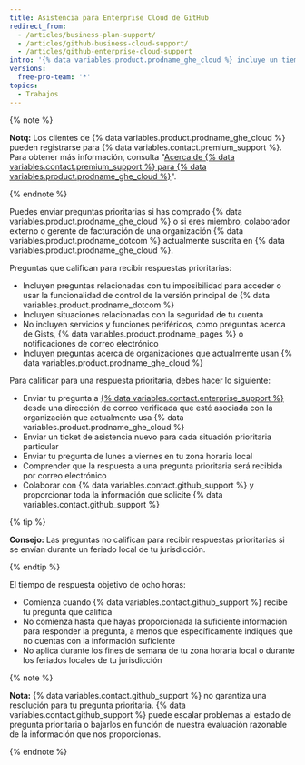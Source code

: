 ```yaml
---
title: Asistencia para Enterprise Cloud de GitHub
redirect_from:
  - /articles/business-plan-support/
  - /articles/github-business-cloud-support/
  - /articles/github-enterprise-cloud-support
intro: '{% data variables.product.prodname_ghe_cloud %} incluye un tiempo de respuesta objetivo de ocho horas para las solicitudes de asistencia prioritarias, de lunes a viernes en tu zona horaria local.'
versions:
  free-pro-team: '*'
topics:
  - Trabajos
---
```


{% note %}

**Notq:** Los clientes de {% data variables.product.prodname_ghe_cloud %} pueden registrarse para {% data variables.contact.premium_support %}. Para obtener más información, consulta "[Acerca de {% data variables.contact.premium_support %} para {% data variables.product.prodname_ghe_cloud %}](/articles/about-github-premium-support-for-github-enterprise-cloud)".

{% endnote %}

Puedes enviar preguntas prioritarias si has comprado {% data variables.product.prodname_ghe_cloud %} o si eres miembro, colaborador externo o gerente de facturación de una organización {% data variables.product.prodname_dotcom %} actualmente suscrita en {% data variables.product.prodname_ghe_cloud %}.

Preguntas que califican para recibir respuestas prioritarias:
- Incluyen preguntas relacionadas con tu imposibilidad para acceder o usar la funcionalidad de control de la versión principal de {% data variables.product.prodname_dotcom %}
- Incluyen situaciones relacionadas con la seguridad de tu cuenta
- No incluyen servicios y funciones periféricos, como preguntas acerca de Gists, {% data variables.product.prodname_pages %} o notificaciones de correo electrónico
- Incluyen preguntas acerca de organizaciones que actualmente usan {% data variables.product.prodname_ghe_cloud %}

Para calificar para una respuesta prioritaria, debes hacer lo siguiente:
- Enviar tu pregunta a [{% data variables.contact.enterprise_support %}](https://enterprise.githubsupport.com/hc/en-us/requests/new?github_product=cloud) desde una dirección de correo verificada que esté asociada con la organización que actualmente usa {% data variables.product.prodname_ghe_cloud %}
- Enviar un ticket de asistencia nuevo para cada situación prioritaria particular
- Enviar tu pregunta de lunes a viernes en tu zona horaria local
- Comprender que la respuesta a una pregunta prioritaria será recibida por correo electrónico
- Colaborar con {% data variables.contact.github_support %} y proporcionar toda la información que solicite {% data variables.contact.github_support %}

{% tip %}

**Consejo:** Las preguntas no califican para recibir respuestas prioritarias si se envían durante un feriado local de tu jurisdicción.

{% endtip %}

El tiempo de respuesta objetivo de ocho horas:
- Comienza cuando {% data variables.contact.github_support %} recibe tu pregunta que califica
- No comienza hasta que hayas proporcionada la suficiente información para responder la pregunta, a menos que específicamente indiques que no cuentas con la información suficiente
- No aplica durante los fines de semana de tu zona horaria local o durante los feriados locales de tu jurisdicción

{% note %}

**Nota:** {% data variables.contact.github_support %} no garantiza una resolución para tu pregunta prioritaria. {% data variables.contact.github_support %} puede escalar problemas al estado de pregunta prioritaria o bajarlos en función de nuestra evaluación razonable de la información que nos proporcionas.

{% endnote %}

